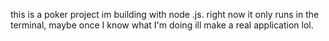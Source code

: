 this is a poker project im building with node .js. right now it only runs in the terminal, maybe once I know what I'm doing ill make a real application lol.
